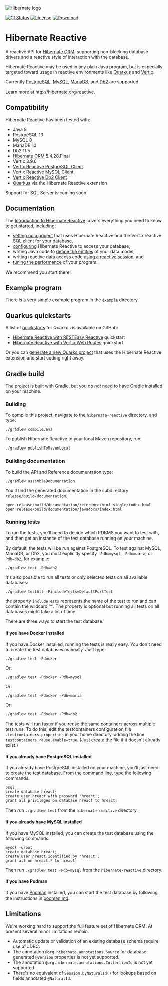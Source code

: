
![Hibernate logo][]

[![CI Status](https://github.com/hibernate/hibernate-reactive/workflows/Hibernate%20Reactive%20CI/badge.svg)](https://github.com/hibernate/hibernate-reactive/actions?query=workflow%3A%22Hibernate+Reactive+CI%22)
[![License](https://img.shields.io/badge/License-LGPL%202.1-green.svg)](https://opensource.org/licenses/LGPL-2.1)
[![Download](https://api.bintray.com/packages/hibernate/artifacts/hibernate-reactive/images/download.svg)](https://bintray.com/hibernate/artifacts/hibernate-reactive/_latestVersion)

[Hibernate logo]: http://static.jboss.org/hibernate/images/hibernate_logo_whitebkg_200px.png

# Hibernate Reactive

A reactive API for [Hibernate ORM][], supporting non-blocking database
drivers and a reactive style of interaction with the database.

Hibernate Reactive may be used in any plain Java program, but is 
especially targeted toward usage in reactive environments like 
[Quarkus][] and [Vert.x][].

Currently [PostgreSQL][], [MySQL][], [MariaDB][], and [Db2][] are 
supported.

Learn more at <http://hibernate.org/reactive>.

[Hibernate ORM]: https://hibernate.org/orm/
[Quarkus]: https://quarkus.io
[Quarkus quickstarts]: https://github.com/quarkusio/quarkus-quickstarts
[Vert.x]: https://vertx.io

## Compatibility

Hibernate Reactive has been tested with:

- Java 8
- PostgreSQL 13
- MySQL 8
- MariaDB 10
- Db2 11.5
- [Hibernate ORM][] 5.4.28.Final
- Vert.x 3.9.6
- [Vert.x Reactive PostgreSQL Client](https://vertx.io/docs/vertx-pg-client/java/)
- [Vert.x Reactive MySQL Client](https://vertx.io/docs/vertx-mysql-client/java/)
- [Vert.x Reactive Db2 Client](https://vertx.io/docs/vertx-db2-client/java/)
- [Quarkus][Quarkus] via the Hibernate Reactive extension

Support for SQL Server is coming soon.

[PostgreSQL]: https://www.postgresql.org
[MySQL]: https://www.mysql.com
[MariaDB]: https://mariadb.com
[DB2]: https://www.ibm.com/analytics/db2

## Documentation

The [Introduction to Hibernate Reactive][introduction] covers 
everything you need to know to get started, including:

- [setting up a project][build] that uses Hibernate Reactive and the 
  Vert.x reactive SQL client for your database,
- [configuring][config] Hibernate Reactive to access your database,
- writing Java code to [define the entities][model] of your data model, 
- writing reactive data access code [using a reactive session][session], 
  and
- [tuning the performance][performance] of your program.

We recommend you start there!

[introduction]: https://github.com/hibernate/hibernate-reactive/blob/master/documentation/src/main/asciidoc/reference/introduction.adoc

[build]: https://github.com/hibernate/hibernate-reactive/blob/master/documentation/src/main/asciidoc/reference/introduction.adoc#including-hibernate-reactive-in-your-project-build
[config]: https://github.com/hibernate/hibernate-reactive/blob/master/documentation/src/main/asciidoc/reference/introduction.adoc#basic-configuration
[model]: https://github.com/hibernate/hibernate-reactive/blob/master/documentation/src/main/asciidoc/reference/introduction.adoc#mapping-entity-classes
[session]: https://github.com/hibernate/hibernate-reactive/blob/master/documentation/src/main/asciidoc/reference/introduction.adoc#using-the-reactive-session
[performance]: https://github.com/hibernate/hibernate-reactive/blob/master/documentation/src/main/asciidoc/reference/introduction.adoc#tuning-and-performance

## Example program

There is a very simple example program in the [`example`][example] 
directory.

## Quarkus quickstarts

[example]: https://github.com/hibernate/hibernate-reactive/tree/master/example

A list of [quickstarts][Quarkus quickstarts] for Quarkus is available on GitHub:
  - [Hibernate Reactive with RESTEasy Reactive](https://github.com/quarkusio/quarkus-quickstarts/tree/master/hibernate-reactive-quickstart) quickstart
  - [Hibernate Reactive with Vert.x Web Routes](https://github.com/quarkusio/quarkus-quickstarts/tree/master/hibernate-reactive-routes-quickstart) quickstart

Or you can [generate a new Quarks project](https://code.quarkus.io/?g=org.acme&a=code-with-quarkus&v=1.0.0-SNAPSHOT&b=MAVEN&s=r1s&cn=code.quarkus.io)
that uses the Hibernate Reactive extension and start coding right away.

## Gradle build

The project is built with Gradle, but you do _not_ need to have Gradle
installed on your machine.

### Building

To compile this project, navigate to the `hibernate-reactive` directory, 
and type:

    ./gradlew compileJava

To publish Hibernate Reactive to your local Maven repository, run:

    ./gradlew publishToMavenLocal

### Building documentation

To build the API and Reference documentation type:

    ./gradlew assembleDocumentation

You'll find the generated documentation in the subdirectory
`release/build/documentation`.

    open release/build/documentation/reference/html_single/index.html
    open release/build/documentation/javadocs/index.html

### Running tests

To run the tests, you'll need to decide which RDBMS you want to test 
with, and then get an instance of the test database running on your 
machine.

By default, the tests will be run against PostgreSQL. To test against 
MySQL, MariaDB, or Db2, you must explicitly specify `-Pdb=mysql`,
`-Pdb=maria`, or `-Pdb=db2`, for example:

    ./gradlew test -Pdb=db2
    
It's also possible to run all tests or only selected tests on
all available databases:

    ./gradlew testAll -PincludeTests=DefaultPortTest

the property `includeTests` represents the name of the test to run
and can contain the wildcard '*'. The property is optional but
running all tests on all databases might take a lot of time.

There are three ways to start the test database.
    
#### If you have Docker installed

If you have Docker installed, running the tests is really easy. You
don't need to create the test databases manually. Just type:

    ./gradlew test -Pdocker

Or:

    ./gradlew test -Pdocker -Pdb=mysql

Or:

    ./gradlew test -Pdocker -Pdb=maria

Or:

    ./gradlew test -Pdocker -Pdb=db2

The tests will run faster if you reuse the same containers across 
multiple test runs. To do this, edit the testcontainers configuration 
file `.testcontainers.properties` in your home directory, adding the 
line `testcontainers.reuse.enable=true`. (Just create the file if it 
doesn't already exist.)

#### If you already have PostgreSQL installed

If you already have PostgreSQL installed on your machine, you'll just 
need to create the test database. From the command line, type the 
following commands:

    psql
    create database hreact;
    create user hreact with password 'hreact';
    grant all privileges on database hreact to hreact;

Then run `./gradlew test` from the `hibernate-reactive` directory.

#### If you already have MySQL installed

If you have MySQL installed, you can create the test database using 
the following commands:

    mysql -uroot
    create database hreact;
    create user hreact identified by 'hreact';
    grant all on hreact.* to hreact;

Then run `./gradlew test -Pdb=mysql` from the `hibernate-reactive` 
directory.

#### If you have Podman

If you have [Podman][podman] installed, you can start the test
database by following the instructions in [podman.md](podman.md).

[podman]: https://podman.io

## Limitations

We're working hard to support the full feature set of Hibernate ORM. 
At present several minor limitations remain.

- Automatic update or validation of an existing database schema require 
  use of JDBC.
- The annotation `@org.hibernate.annotations.Source` for 
  database-generated `@Version` properties is not yet supported.
- The annotation `@org.hibernate.annotations.CollectionId` is not yet 
  supported.
- There's no equivalent of `Session.byNaturalId()` for lookups based
  on fields annotated `@NaturalId`.
